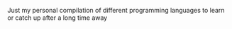 Just my personal compilation of different programming languages to learn or catch up after a long time away
